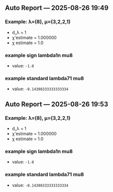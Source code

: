 
## Auto Report — 2025-08-26 19:49

### Example: λ=(8), μ=(3,2,2,1)
- d_λ = 1
- χ̂ estimate = 1.000000
- χ estimate  = 1.0

### example sign lambda1n mu8
- value: `-1.0`

### example standard lambda71 mu8
- value: `-0.14308333333333334`

## Auto Report — 2025-08-26 19:53

### Example: λ=(8), μ=(3,2,2,1)
- d_λ = 1
- χ̂ estimate = 1.000000
- χ estimate  = 1.0

### example sign lambda1n mu8
- value: `-1.0`

### example standard lambda71 mu8
- value: `-0.14308333333333334`
